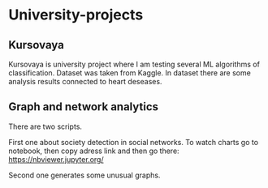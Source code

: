 # University-projects
## Kursovaya
Kursovaya is university project where I am testing several ML algorithms of classification. Dataset was taken from Kaggle. In dataset there are some analysis results connected to heart deseases.  
## Graph and network analytics
There are two scripts. 

First one about society detection in social networks. To watch charts go to notebook, then copy adress link and then go there: https://nbviewer.jupyter.org/

Second one generates some unusual graphs. 
